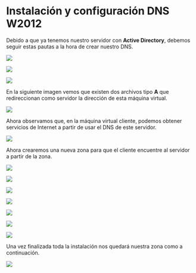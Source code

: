 # Instalación y configuración DNS W2012

Debido a que ya tenemos nuestro servidor con **Active Directory**, debemos seguir estas pautas a la hora de crear nuestro DNS.

![](./img/1.png)

![](./img/2.png)

![](./img/3.png)

En la siguiente imagen vemos que existen dos archivos tipo **A** que redireccionan como servidor la dirección de esta máquina virtual.

![](./img/4.png)

Ahora observamos que, en la máquina virtual cliente, podemos obtener servicios de Internet a partir de usar el DNS de este servidor.

![](./img/5.png)

Ahora crearemos una nueva zona para que el cliente encuentre al servidor a partir de la zona.

![](./img/6.png)

![](./img/7.png)

![](./img/8.png)

![](./img/9.png)

![](./img/10.png)

![](./img/11.png)

![](./img/12.png)

Una vez finalizada toda la instalación nos quedará nuestra zona como a continuación.

![](./img/13.png)
